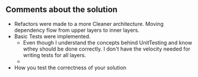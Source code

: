 ## Comments about the solution

- Refactors were made to a more Cleaner architecture. Moving dependency flow from upper layers to inner layers.
- Basic Tests were implemented. 
	- Even though I understand the concepts behind UnitTesting and know wthey should be done correctly.
	I don't have the velocity needed for writing tests for all layers.
	- 
- How you test the correctness of your solution
